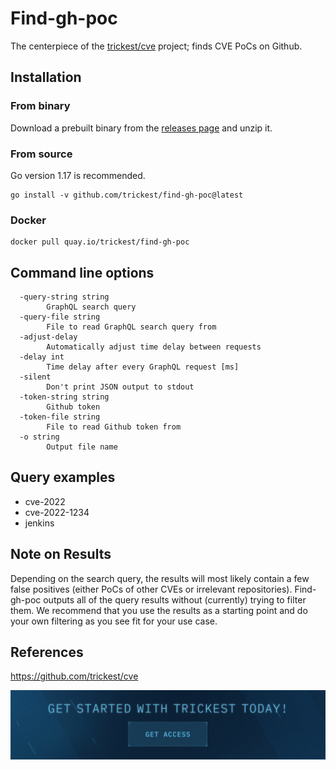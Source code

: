 # Find-gh-poc
The centerpiece of the [trickest/cve](https://github.com/trickest/cve) project; finds CVE PoCs on Github. 
## Installation
### From binary
Download a prebuilt binary from the [releases page](https://github.com/trickest/find-gh-poc/releases/latest) and unzip it.

### From source
Go version 1.17 is recommended.
```
go install -v github.com/trickest/find-gh-poc@latest
```

### Docker
```
docker pull quay.io/trickest/find-gh-poc
```

## Command line options
```
  -query-string string
    	GraphQL search query
  -query-file string
    	File to read GraphQL search query from
  -adjust-delay
    	Automatically adjust time delay between requests
  -delay int
    	Time delay after every GraphQL request [ms]
  -silent
    	Don't print JSON output to stdout
  -token-string string
    	Github token
  -token-file string
    	File to read Github token from
  -o string
    	Output file name
```

## Query examples
- cve-2022
- cve-2022-1234
- jenkins

## Note on Results
Depending on the search query, the results will most likely contain a few false positives (either PoCs of other CVEs or irrelevant repositories). Find-gh-poc outputs all of the query results without (currently) trying to filter them. We recommend that you use the results as a starting point and do your own filtering as you see fit for your use case.

## References
https://github.com/trickest/cve

[<img src="./banner.png" />](https://trickest-access.paperform.co/)
